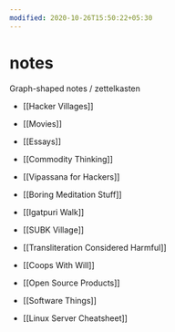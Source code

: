 ```yaml
---
modified: 2020-10-26T15:50:22+05:30
---
```


# notes

Graph-shaped notes / zettelkasten

- [[Hacker Villages]]
- [[Movies]]
- [[Essays]]
- [[Commodity Thinking]]

- [[Vipassana for Hackers]]
- [[Boring Meditation Stuff]]
- [[Igatpuri Walk]]
- [[SUBK Village]]

- [[Transliteration Considered Harmful]]

- [[Coops With Will]]

- [[Open Source Products]]
- [[Software Things]]

- [[Linux Server Cheatsheet]]